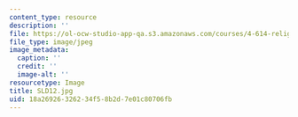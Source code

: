 ```yaml
---
content_type: resource
description: ''
file: https://ol-ocw-studio-app-qa.s3.amazonaws.com/courses/4-614-religious-architecture-and-islamic-cultures-fall-2002/18a26926326234f58b2d7e01c80706fb_SLD12.jpg
file_type: image/jpeg
image_metadata:
  caption: ''
  credit: ''
  image-alt: ''
resourcetype: Image
title: SLD12.jpg
uid: 18a26926-3262-34f5-8b2d-7e01c80706fb
---
```

